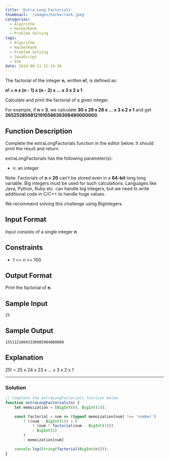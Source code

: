 ```yaml
---
title: 'Extra Long Factorials'
thumbnail: '/images/hackerrank.jpeg'
categories:
  - Algorithm
  - HackerRank
  - Problem Solving
tags:
  - Algorithm
  - HackerRank
  - Problem Solving
  - JavaScript
  - ES6
date: 2019-08-11 22:14:30
---
```

  
The factorial of the integer **n**, written **n!**, is defined as:<br/>

**n! = n x (n - 1) x (n - 2) x ... x 3 x 2 x 1**<br/>

Calculate and print the factorial of a given integer.

For example, if **n = 3**, we calculate **30 x 29 x 28 x ... x 3 x 2 x 1** and get **265252859812191058636308480000000**.

<!-- more -->

## Function Description

Complete the extraLongFactorials function in the editor below. It should print the result and return.

extraLongFactorials has the following parameter(s):

- n: an integer

Note: Factorials of **n > 20** can't be stored even in a **64-bit** long long variable. Big integers must be used for such calculations. Languages like Java, Python, Ruby etc. can handle big integers, but we need to write additional code in C/C++ to handle huge values.

We recommend solving this challenge using BigIntegers.

## Input Format

Input consists of a single integer **n**

## Constraints

- 1 <= n <= 100

## Output Format

Print the factorial of **n**.

## Sample Input

```
25
```

## Sample Output

```
15511210043330985984000000
```

## Explanation

25! = 25 x 24 x 23 x ... x 3 x 2 x 1<br/>

---

### Solution

```javascript
// Complete the extraLongFactorials function below.
function extraLongFactorials(n) {
    let memoization = [BigInt(0), BigInt(1)];

    const factorial = num => (typeof memoization[num] !== 'number')
        ? ((num - BigInt(1)) > 0
            ? (num * factorial(num - BigInt(1)))
            : BigInt(1)
        )
        : memoization[num]

    console.log(String(factorial(BigInt(n))));
}
```